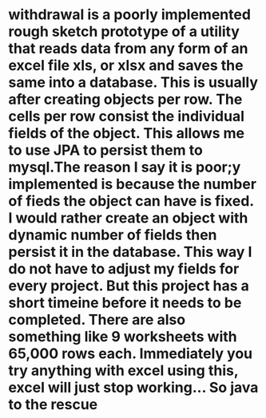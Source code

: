 # withdrawal is a poorly implemented rough sketch prototype of a utility that reads data from any form of an excel file xls, or xlsx and saves the same into a database. This is usually after creating objects per row. The cells per row consist the individual fields of the object. This allows me to use JPA to persist them to mysql.The reason I say it is poor;y implemented is because the number of fieds the object can have is fixed. I would rather create an object with dynamic number of fields then persist it in the database. This way I do not have to adjust my fields for every project. But this project has a short timeine before it needs to be completed. There are also something like 9 worksheets with 65,000 rows each. Immediately you try anything with excel using this, excel will just stop working... So java to the rescue
